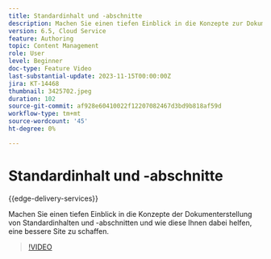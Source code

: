 ```yaml
---
title: Standardinhalt und -abschnitte
description: Machen Sie einen tiefen Einblick in die Konzepte zur Dokumenterstellung von Standardinhalten und -abschnitten.
version: 6.5, Cloud Service
feature: Authoring
topic: Content Management
role: User
level: Beginner
doc-type: Feature Video
last-substantial-update: 2023-11-15T00:00:00Z
jira: KT-14468
thumbnail: 3425702.jpeg
duration: 102
source-git-commit: af928e60410022f12207082467d3bd9b818af59d
workflow-type: tm+mt
source-wordcount: '45'
ht-degree: 0%

---
```



# Standardinhalt und -abschnitte

{{edge-delivery-services}}

Machen Sie einen tiefen Einblick in die Konzepte der Dokumenterstellung von Standardinhalten und -abschnitten und wie diese Ihnen dabei helfen, eine bessere Site zu schaffen.

>[!VIDEO](https://video.tv.adobe.com/v/3425702/?learn=on)
